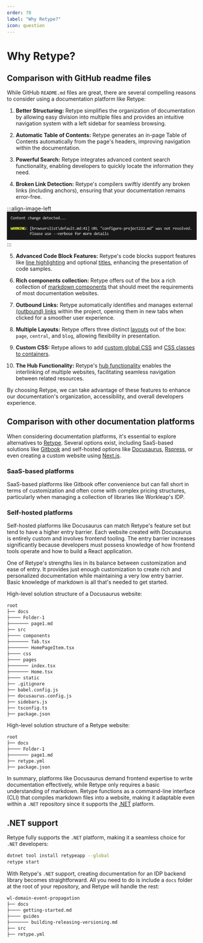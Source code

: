 ```yaml
---
order: 70
label: "Why Retype?"
icon: question
---
```


# Why Retype?

## Comparison with GitHub readme files

While GitHub `README.md` files are great, there are several compelling reasons to consider using a documentation platform like Retype:

1. **Better Structuring:** Retype simplifies the organization of documentation by allowing easy division into multiple files and provides an intuitive navigation system with a left sidebar for seamless browsing.

2. **Automatic Table of Contents:** Retype generates an in-page Table of Contents automatically from the page's headers, improving navigation within the documentation.

3. **Powerful Search:** Retype integrates advanced content search functionality, enabling developers to quickly locate the information they need.

4. **Broken Link Detection:** Retype's compilers swiftly identify any broken links (including anchors), ensuring that your documentation remains error-free.

:::align-image-left
![Retype's compiler warning](/static/broken-link.png)
:::

5. **Advanced Code Block Features:** Retype's code blocks support features like [line highlighting](https://retype.com/components/code-block/#line-highlighting) and optional [titles](https://retype.com/components/code-block/#title), enhancing the presentation of code samples.

6. **Rich components collection:** Retype offers out of the box a rich collection of [markdown components](https://retype.com/components/) that should meet the requirements of most documentation websites.

7. **Outbound Links:** Retype automatically identifies and manages external [(outbound) links](https://retype.com/configuration/project/#outbound) within the project, opening them in new tabs when clicked for a smoother user experience.

8. **Multiple Layouts:** Retype offers three distinct [layouts](https://retype.com/configuration/page/#layout) out of the box: `page`, `central`, and `blog`, allowing flexibility in presentation.

9. **Custom CSS:** Retype allows to add [custom global CSS](https://retype.com/components/container/#custom-global-css) and [CSS classes to containers](https://retype.com/components/container/#custom--class).

10. **The Hub Functionality:** Retype's [hub functionality](https://retype.com/configuration/project/#hub) enables the interlinking of multiple websites, facilitating seamless navigation between related resources.

By choosing Retype, we can take advantage of these features to enhance our documentation's organization, accessibility, and overall developers experience.

## Comparison with other documentation platforms

When considering documentation platforms, it's essential to explore alternatives to [Retype](https://retype.com/). Several options exist, including SaaS-based solutions like [Gitbook](https://www.gitbook.com/) and self-hosted options like [Docusaurus](https://docusaurus.io/), [Rspress](https://rspress.dev/), or even creating a custom website using [Next.js](https://nextjs.org/).

### SaaS-based platforms

SaaS-based platforms like Gitbook offer convenience but can fall short in terms of customization and often come with complex pricing structures, particularly when managing a collection of libraries like Workleap's IDP.

### Self-hosted platforms

Self-hosted platforms like Docusaurus can match Retype's feature set but tend to have a higher entry barrier. Each website created with Docusaurus is entirely custom and involves frontend tooling. The entry barrier increases significantly because developers must possess knowledge of how frontend tools operate and how to build a React application.

One of Retype's strengths lies in its balance between customization and ease of entry. It provides just enough customization to create rich and personalized documentation while maintaining a very low entry barrier. Basic knowledge of markdown is all that's needed to get started.

High-level solution structure of a Docusaurus website:

``` !#6-8,10-12,15,17,18
root
├── docs
├──── Folder-1
├─────── page1.md
├── src
├──── components
├─────── Tab.tsx
├─────── HomePageItem.tsx
├──── css
├──── pages
├─────── index.tsx
├─────── Home.tsx
├──── static
├── .gitignore
├── babel.config.js
├── docusaurus.config.js
├── sidebars.js
├── tsconfig.ts
├── package.json
```

High-level solution structure of a Retype website:

```
root
├── docs
├──── Folder-1
├─────── page1.md
├── retype.yml
├── package.json
```

In summary, platforms like Docusaurus demand frontend expertise to write documentation effectively, while Retype only requires a basic understanding of markdown. Retype functions as a command-line interface (CLI) that compiles markdown files into a website, making it adaptable even within a `.NET` repository since it supports the [.NET](https://retype.com/guides/getting-started/) platform.

## .NET support

Retype fully supports the `.NET` platform, making it a seamless choice for `.NET` developers:

```bash
dotnet tool install retypeapp --global
retype start
```

With Retype's `.NET` support, creating documentation for an IDP backend library becomes straightforward. All you need to do is include a `docs` folder at the root of your repository, and Retype will handle the rest:

```
wl-domain-event-propagation
├── docs
├──── getting-started.md
├──── guides
├─────── building-releasing-versioning.md
├── src
├── retype.yml
```

